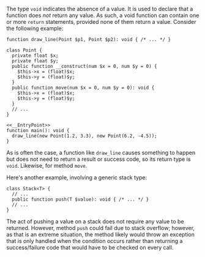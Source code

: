 The type `void` indicates the absence of a value. It is used to declare that a function does *not* return any value. As such, a void function
can contain one or more `return` statements, provided none of them return a value.  Consider the following example:

```draw-line.php no-auto-output
function draw_line(Point $p1, Point $p2): void { /* ... */ }

class Point {
  private float $x;
  private float $y;
  public function __construct(num $x = 0, num $y = 0) {
    $this->x = (float)$x;
    $this->y = (float)$y;
  }
  public function move(num $x = 0, num $y = 0): void {
    $this->x = (float)$x;
    $this->y = (float)$y;
  }
  // ...
}

<<__EntryPoint>>
function main(): void {
  draw_line(new Point(1.2, 3.3), new Point(6.2, -4.5));
}
```

As is often the case, a function like `draw_line` causes something to happen but does not need to return a result or success code, so its return
type is `void`. Likewise, for method `move`.

Here's another example, involving a generic stack type:

```
class Stack<T> {
  // ...
  public function push(T $value): void { /* ... */ }
  // ...
}
```

The act of pushing a value on a stack does not require any value to be returned. However, method `push` could fail due to stack overflow; however,
as that is an extreme situation, the method likely would throw an exception that is only handled when the condition occurs rather than returning a
success/failure code that would have to be checked on every call.
